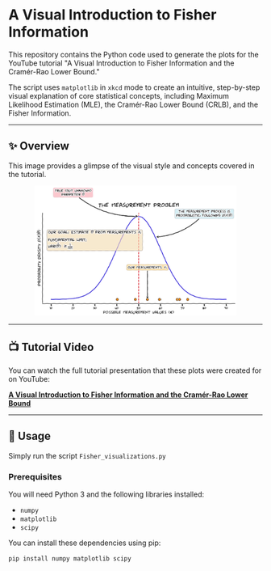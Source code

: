 # A Visual Introduction to Fisher Information

This repository contains the Python code used to generate the plots for the YouTube tutorial "A Visual Introduction to Fisher Information and the Cramér-Rao Lower Bound."

The script uses `matplotlib` in `xkcd` mode to create an intuitive, step-by-step visual explanation of core statistical concepts, including Maximum Likelihood Estimation (MLE), the Cramér-Rao Lower Bound (CRLB), and the Fisher Information.

---

## ✨ Overview

This image provides a glimpse of the visual style and concepts covered in the tutorial.

<p align="center">
  <img src="overview_slide.png" width="400">
</p>

---

## 📺 Tutorial Video

You can watch the full tutorial presentation that these plots were created for on YouTube:

[**A Visual Introduction to Fisher Information and the Cramér-Rao Lower Bound**](https://youtu.be/-5UwzDGaahk)

---

## 🚀 Usage

Simply run the script `Fisher_visualizations.py`

### Prerequisites

You will need Python 3 and the following libraries installed:
* `numpy`
* `matplotlib`
* `scipy`

You can install these dependencies using pip:
```bash
pip install numpy matplotlib scipy
